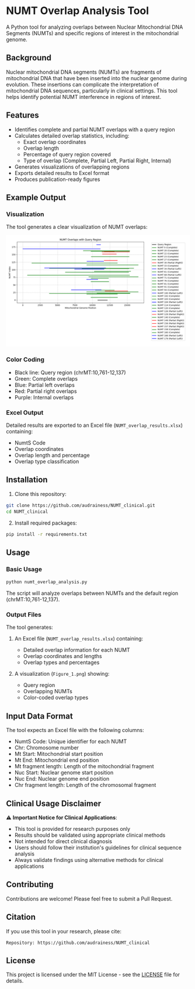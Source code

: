 # NUMT Overlap Analysis Tool

A Python tool for analyzing overlaps between Nuclear Mitochondrial DNA Segments (NUMTs) and specific regions of interest in the mitochondrial genome.

## Background

Nuclear mitochondrial DNA segments (NUMTs) are fragments of mitochondrial DNA that have been inserted into the nuclear genome during evolution. These insertions can complicate the interpretation of mitochondrial DNA sequences, particularly in clinical settings. This tool helps identify potential NUMT interference in regions of interest.

## Features

- Identifies complete and partial NUMT overlaps with a query region
- Calculates detailed overlap statistics, including:
  - Exact overlap coordinates
  - Overlap length
  - Percentage of query region covered
  - Type of overlap (Complete, Partial Left, Partial Right, Internal)
- Generates visualizations of overlapping regions
- Exports detailed results to Excel format
- Produces publication-ready figures

## Example Output

### Visualization
The tool generates a clear visualization of NUMT overlaps:

![NUMT Overlap Visualization](Figure_1.png)

### Color Coding
- Black line: Query region (chrMT:10,761-12,137)
- Green: Complete overlaps
- Blue: Partial left overlaps
- Red: Partial right overlaps
- Purple: Internal overlaps

### Excel Output
Detailed results are exported to an Excel file (`NUMT_overlap_results.xlsx`) containing:
- NumtS Code
- Overlap coordinates
- Overlap length and percentage
- Overlap type classification

## Installation

1. Clone this repository:
```bash
git clone https://github.com/audrainess/NUMT_clinical.git
cd NUMT_clinical
```

2. Install required packages:
```bash
pip install -r requirements.txt
```

## Usage

### Basic Usage
```bash
python numt_overlap_analysis.py
```

The script will analyze overlaps between NUMTs and the default region (chrMT:10,761-12,137).

### Output Files
The tool generates:
1. An Excel file (`NUMT_overlap_results.xlsx`) containing:
   - Detailed overlap information for each NUMT
   - Overlap coordinates and lengths
   - Overlap types and percentages

2. A visualization (`Figure_1.png`) showing:
   - Query region
   - Overlapping NUMTs
   - Color-coded overlap types

## Input Data Format

The tool expects an Excel file with the following columns:
- NumtS Code: Unique identifier for each NUMT
- Chr: Chromosome number
- Mt Start: Mitochondrial start position
- Mt End: Mitochondrial end position
- Mt fragment length: Length of the mitochondrial fragment
- Nuc Start: Nuclear genome start position
- Nuc End: Nuclear genome end position
- Chr fragment length: Length of the chromosomal fragment

## Clinical Usage Disclaimer

⚠️ **Important Notice for Clinical Applications**:
- This tool is provided for research purposes only
- Results should be validated using appropriate clinical methods
- Not intended for direct clinical diagnosis
- Users should follow their institution's guidelines for clinical sequence analysis
- Always validate findings using alternative methods for clinical applications

## Contributing

Contributions are welcome! Please feel free to submit a Pull Request.

## Citation

If you use this tool in your research, please cite:
```
Repository: https://github.com/audrainess/NUMT_clinical
```

## License

This project is licensed under the MIT License - see the [LICENSE](LICENSE) file for details.
